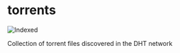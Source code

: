 torrents 
========
![Indexed](https://img.shields.io/badge/indexed-218578-blue)

Collection of torrent files discovered in the DHT network
